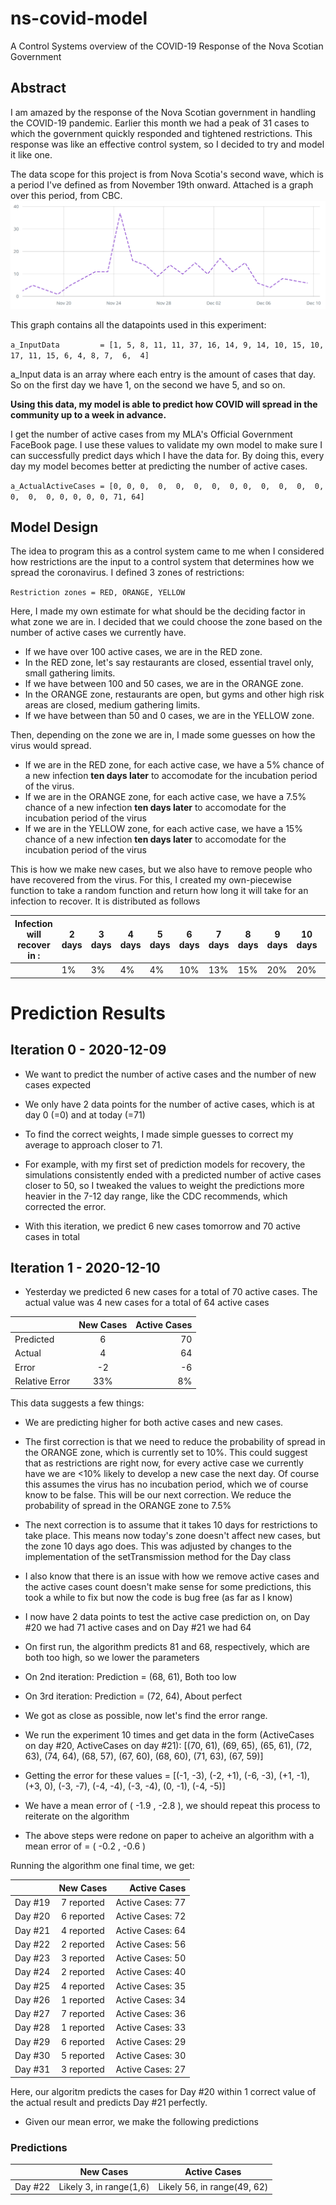 # ns-covid-model
A Control Systems overview of the COVID-19 Response of the Nova Scotian Government
 
## Abstract
I am amazed by the response of the Nova Scotian government in handling the COVID-19 pandemic. Earlier this month we had a peak of 31 cases to which the government quickly responded and tightened restrictions. This response was like an effective control system, so I decided to try and model it like one.

The data scope for this project is from Nova Scotia's second wave, which is a period I've defined as from November 19th onward. Attached is a graph over this period, from CBC.
![alt text](https://github.com/RohitKochhar/ns-covid-model/blob/main/imgs/cbcGraph.png?raw=true)

This graph contains all the datapoints used in this experiment:

`a_InputData         = [1, 5, 8, 11, 11, 37, 16, 14, 9, 14, 10, 15, 10, 17, 11, 15, 6, 4, 8, 7,  6,  4]`

a_Input data is an array where each entry is the amount of cases that day. So on the first day we have 1, on the second we have 5, and so on.

**Using this data, my model is able to predict how COVID will spread in the community up to a week in advance.**

I get the number of active cases from my MLA's Official Government FaceBook page. I use these values to validate my own model to make sure I can successfully predict days which I have the data for. By doing this, every day my model becomes better at predicting the number of active cases.

`a_ActualActiveCases = [0, 0, 0,  0,  0,  0,  0,  0, 0,  0,  0,  0,  0,  0,  0,  0, 0, 0, 0, 0, 71, 64]`

## Model Design
The idea to program this as a control system came to me when I considered how restrictions are the input to a control system that determines how we spread the coronavirus. I defined 3 zones of restrictions:

`Restriction zones = RED, ORANGE, YELLOW`

Here, I made my own estimate for what should be the deciding factor in what zone we are in. I decided that we could choose the zone based on the number of active cases we currently have. 
- If we have over 100 active cases, we are in the RED zone.
 - In the RED zone, let's say restaurants are closed, essential travel only, small gathering limits.
- If we have between 100 and 50 cases, we are in the ORANGE zone.
 - In the ORANGE zone, restaurants are open, but gyms and other high risk areas are closed, medium gathering limits.
- If we have between than 50 and 0 cases, we are in the YELLOW zone.

Then, depending on the zone we are in, I made some guesses on how the virus would spread.
- If we are in the RED zone, for each active case, we have a 5% chance of a new infection **ten days later** to accomodate for the incubation period of the virus.
- If we are in the ORANGE zone, for each active case, we have a 7.5% chance of a new infection **ten days later** to accomodate for the incubation period of the virus
- If we are in the YELLOW zone, for each active case, we have a 15% chance of a new infection **ten days later** to accomodate for the incubation period of the virus

This is how we make new cases, but we also have to remove people who have recovered from the virus. For this, I created my own-piecewise function to take a random function and return how long it will take for an infection to recover. It is distributed as follows

| Infection will recover in : |  2 days  |  3 days  | 4 days | 5 days | 6 days | 7 days | 8 days | 9 days | 10 days | 11 days |
| --------------------------- | -------- | -------- | ------ | ------ | ------ | ------ | ------ | ------ | ------- | --------|
|                             |    1%    |    3%    |   4%   |   4%   |   10%  |   13%  |   15%  |  20%   |    20%  |    10%  | 


# Prediction Results
## Iteration 0 - 2020-12-09
- We want to predict the number of active cases and the number of new cases expected
- We only have 2 data points for the number of active cases, which is at day 0 (=0) and at today (=71)
- To find the correct weights, I made simple guesses to correct my average to approach closer to 71.
 - For example, with my first set of prediction models for recovery, the simulations consistently ended with a predicted number of active cases closer to 50, so I tweaked the values to weight the predictions more heavier in the 7-12 day range, like the CDC recommends, which corrected the error.

- With this iteration, we predict 6 new cases tomorrow and 70 active cases in total

## Iteration 1 - 2020-12-10
- Yesterday we predicted 6 new cases for a total of 70 active cases. The actual value was 4 new cases for a total of 64 active cases

|               | New Cases     | Active Cases  |
| ------------- |:-------------:| -------------:|
| Predicted     |          6    |       70      |
| Actual        |          4    |       64      |
| Error         |         -2    |       -6      |
| Relative Error|         33%   |        8%     |

This data suggests a few things:
- We are predicting higher for both active cases and new cases.
 - The first correction is that we need to reduce the probability of spread in the ORANGE zone, which is currently set to 10%. This could suggest that as restrictions are right now, for every active case we currently have we are <10% likely to develop a new case the next day. Of course this assumes the virus has no incubation period, which we of course know to be false. This will be our next correction.  We reduce the probability of spread in the ORANGE zone to 7.5%
 - The next correction is to assume that it takes 10 days for restrictions to take place. This means now today's zone doesn't affect new cases, but the zone 10 days ago does. This was adjusted by changes to the implementation of the setTransmission method for the Day class
 - I also know that there is an issue with how we remove active cases and the active cases count doesn't make sense for some predictions, this took a while to fix but now the code is bug free (as far as I know)
 - I now have 2 data points to test the active case prediction on, on Day #20 we had 71 active cases and on Day #21 we had 64
  - On first run, the algorithm predicts 81 and 68, respectively, which are both too high, so we lower the parameters
  - On 2nd iteration: Prediction = (68, 61), Both too low
  - On 3rd iteration: Prediction = (72, 64), About perfect
  
- We got as close as possible, now let's find the error range.
- We run the experiment 10 times and get data in the form (ActiveCases on day #20, ActiveCases on day #21): [(70, 61), (69, 65), (65, 61), (72, 63), (74, 64), (68, 57), (67, 60), (68, 60), (71, 63), (67, 59)]
 - Getting the error for these values = [(-1, -3), (-2, +1), (-6, -3), (+1, -1), (+3, 0), (-3, -7), (-4, -4), (-3, -4), (0, -1), (-4, -5)]
- We have a mean error of ( -1.9 , -2.8 ), we should repeat this process to reiterate on the algorithm
- The above steps were redone on paper to acheive an algorithm with a mean error of = ( -0.2 , -0.6 )

Running the algorithm one final time, we get:

|        |       New Cases        |       Active Cases            |
| ------ |:----------------------:| -----------------------------:|
|Day #19 |       7 reported       |       Active Cases: 77        |
|Day #20 |       6 reported       |       Active Cases: 72        |
|Day #21 |       4 reported       |       Active Cases: 64        |
|Day #22 |       2 reported       |       Active Cases: 56        |
|Day #23 |       3 reported       |       Active Cases: 50        |
|Day #24 |       2 reported       |       Active Cases: 40        |
|Day #25 |       4 reported       |       Active Cases: 35        |
|Day #26 |       1 reported       |       Active Cases: 34        |
|Day #27 |       7 reported       |       Active Cases: 36        | 
|Day #28 |       1 reported       |       Active Cases: 33        |
|Day #29 |       6 reported       |       Active Cases: 29        |
|Day #30 |       5 reported       |       Active Cases: 30        |
|Day #31 |       3 reported       |       Active Cases: 27        | 

Here, our algoritm predicts the cases for Day #20 within 1 correct value of the actual result and predicts Day #21 perfectly. 

- Given our mean error, we make the following predictions
### Predictions
|             |        New Cases             |             Active Cases         |
| ----------- | ---------------------------- | -------------------------------- |
| Day #22     |  Likely 3, in range(1,6)     |  Likely 56, in range(49, 62)     |

 
